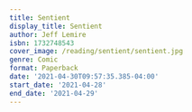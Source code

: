 ```yaml
---
title: Sentient
display_title: Sentient
author: Jeff Lemire
isbn: 1732748543
cover_image: /reading/sentient/sentient.jpg
genre: Comic
format: Paperback
date: '2021-04-30T09:57:35.385-04:00'
start_date: '2021-04-28'
end_date: '2021-04-29'
---
```


